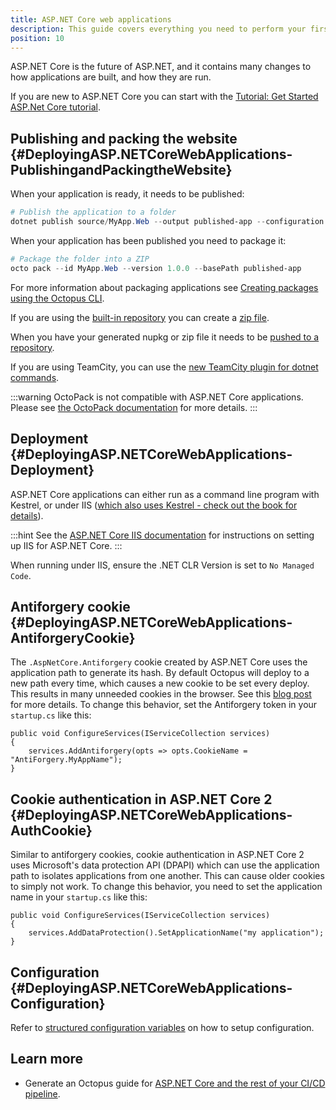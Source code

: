 ```yaml
---
title: ASP.NET Core web applications
description: This guide covers everything you need to perform your first ASP.NET Core webapp deployment.
position: 10
---
```


ASP.NET Core is the future of ASP.NET, and it contains many changes to how applications are built, and how they are run.

If you are new to ASP.NET Core you can start with the [Tutorial: Get Started ASP.Net Core tutorial](https://docs.asp.net/en/latest/getting-started.html).

## Publishing and packing the website {#DeployingASP.NETCoreWebApplications-PublishingandPackingtheWebsite}

When your application is ready, it needs to be published:

```powershell
# Publish the application to a folder
dotnet publish source/MyApp.Web --output published-app --configuration Release
```

When your application has been published you need to package it:

```powershell
# Package the folder into a ZIP
octo pack --id MyApp.Web --version 1.0.0 --basePath published-app
```

For more information about packaging applications see [Creating packages using the Octopus CLI](/docs/packaging-applications/create-packages/octopus-cli.md).

If you are using the [built-in repository](/docs/packaging-applications/package-repositories/built-in-repository/index.md#pushing-packages-to-the-built-in-repository) you can create a [zip file](/docs/packaging-applications/create-packages/octopus-cli.md#create-zip-packages). 

When you have your generated nupkg or zip file it needs to be [pushed to a repository](/docs/packaging-applications/package-repositories/index.md).

If you are using TeamCity, you can use the [new TeamCity plugin for dotnet commands](https://github.com/JetBrains/teamcity-dnx-plugin).

:::warning
OctoPack is not compatible with ASP.NET Core applications. Please see [the OctoPack documentation](/docs/packaging-applications/create-packages/octopack/index.md#UsingOctoPack-UsingNETCore) for more details.
:::

## Deployment {#DeployingASP.NETCoreWebApplications-Deployment}

ASP.NET Core applications can either run as a command line program with Kestrel, or under IIS ([which also uses Kestrel - check out the book for details](https://leanpub.com/aspnetdeployment)).

:::hint
See the [ASP.NET Core IIS documentation](https://docs.asp.net/en/latest/publishing/iis.html#install-the-http-platform-handler) for instructions on setting up IIS for ASP.NET Core.
:::

When running under IIS, ensure the .NET CLR Version is set to `No Managed Code`.

## Antiforgery cookie {#DeployingASP.NETCoreWebApplications-AntiforgeryCookie}

The `.AspNetCore.Antiforgery` cookie created by ASP.NET Core uses the application path to generate its hash. By default Octopus will deploy to a new path every time, which causes a new cookie to be set every deploy. This results in many unneeded cookies in the browser. See this [blog post](http://blog.novanet.no/a-pile-of-anti-forgery-cookies/) for more details. To change this behavior, set the Antiforgery token in your `startup.cs` like this:

```
public void ConfigureServices(IServiceCollection services)
{
    services.AddAntiforgery(opts => opts.CookieName = "AntiForgery.MyAppName");
}
```

## Cookie authentication in ASP.NET Core 2 {#DeployingASP.NETCoreWebApplications-AuthCookie}

Similar to antiforgery cookies, cookie authentication in ASP.NET Core 2 uses Microsoft's data protection API (DPAPI) which can use the application path to isolates applications from one another.  This can cause older cookies to simply not work. To change this behavior, you need to set the application name in your `startup.cs` like this:

```
public void ConfigureServices(IServiceCollection services)
{
    services.AddDataProtection().SetApplicationName("my application");
}
```

## Configuration {#DeployingASP.NETCoreWebApplications-Configuration}

Refer to [structured configuration variables](/docs/deployment-process/structured-configuration-variables-feature.md) on how to setup configuration.


## Learn more

- Generate an Octopus guide for [ASP.NET Core and the rest of your CI/CD pipeline](https://octopus.com/docs/guides?application=ASP.NET%20Core).
